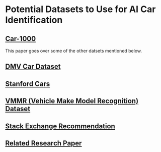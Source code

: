 # Potential Datasets to Use for AI Car Identification

## [Car-1000](https://arxiv.org/pdf/2503.12385)

This paper goes over some of the other datsets mentioned below.

## [DMV Car Dataset](https://deepvisualmarketing.github.io/)
## [Stanford Cars](https://pytorch.org/vision/main/generated/torchvision.datasets.StanfordCars.html)
## [VMMR (Vehicle Make Model Recognition) Dataset](https://github.com/faezetta/VMMRdb?tab=readme-ov-file)

## [Stack Exchange Recommendation](https://datascience.stackexchange.com/questions/124849/car-make-and-model-detection)

## [Related Research Paper](https://arxiv.org/pdf/1809.00953)
